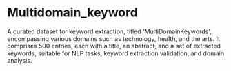 # Multidomain_keyword
A curated dataset for keyword extraction, titled 'MultiDomainKeywords', encompassing various domains such as technology, health, and the arts. It comprises 500 entries, each with a title, an abstract, and a set of extracted keywords, suitable for NLP tasks, keyword extraction validation, and domain analysis.
